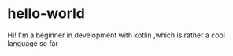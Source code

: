 # hello-world

Hi!
I'm a beginner in development with kotlin ,which is rather a cool language so far
